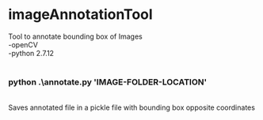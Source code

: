 # imageAnnotationTool
Tool to annotate bounding box of Images 
<br>
-openCV <br>
-python 2.7.12
<br>
<br>
### python .\annotate.py 'IMAGE-FOLDER-LOCATION'
<br>
Saves annotated file in a pickle file with bounding box opposite coordinates
